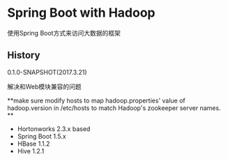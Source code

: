 # Spring Boot with Hadoop

使用Spring Boot方式来访问大数据的框架

## History
0.1.0-SNAPSHOT(2017.3.21)

解决和Web模块兼容的问题

**make sure modify hosts to map hadoop.properties' value of hadoop.version in /etc/hosts to match Hadoop's zookeeper server names. ** 

* Hortonworks 2.3.x based
* Spring Boot 1.5.x
* HBase 1.1.2
* Hive 1.2.1

